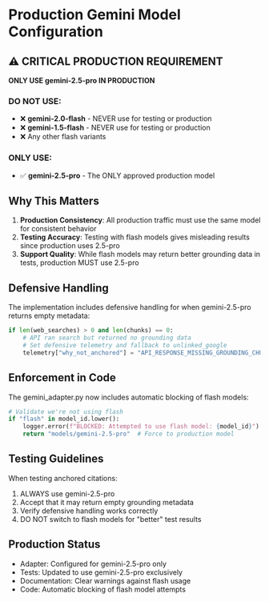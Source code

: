 # Production Gemini Model Configuration

## ⚠️ CRITICAL PRODUCTION REQUIREMENT

**ONLY USE gemini-2.5-pro IN PRODUCTION**

### DO NOT USE:
- ❌ **gemini-2.0-flash** - NEVER use for testing or production
- ❌ **gemini-1.5-flash** - NEVER use for testing or production  
- ❌ Any other flash variants

### ONLY USE:
- ✅ **gemini-2.5-pro** - The ONLY approved production model

## Why This Matters

1. **Production Consistency**: All production traffic must use the same model for consistent behavior
2. **Testing Accuracy**: Testing with flash models gives misleading results since production uses 2.5-pro
3. **Support Quality**: While flash models may return better grounding data in tests, production MUST use 2.5-pro

## Defensive Handling

The implementation includes defensive handling for when gemini-2.5-pro returns empty metadata:

```python
if len(web_searches) > 0 and len(chunks) == 0:
    # API ran search but returned no grounding data
    # Set defensive telemetry and fallback to unlinked_google
    telemetry["why_not_anchored"] = "API_RESPONSE_MISSING_GROUNDING_CHUNKS"
```

## Enforcement in Code

The gemini_adapter.py now includes automatic blocking of flash models:

```python
# Validate we're not using flash
if "flash" in model_id.lower():
    logger.error(f"BLOCKED: Attempted to use flash model: {model_id}")
    return "models/gemini-2.5-pro"  # Force to production model
```

## Testing Guidelines

When testing anchored citations:
1. ALWAYS use gemini-2.5-pro
2. Accept that it may return empty grounding metadata  
3. Verify defensive handling works correctly
4. DO NOT switch to flash models for "better" test results

## Production Status

- Adapter: Configured for gemini-2.5-pro only
- Tests: Updated to use gemini-2.5-pro exclusively
- Documentation: Clear warnings against flash usage
- Code: Automatic blocking of flash model attempts